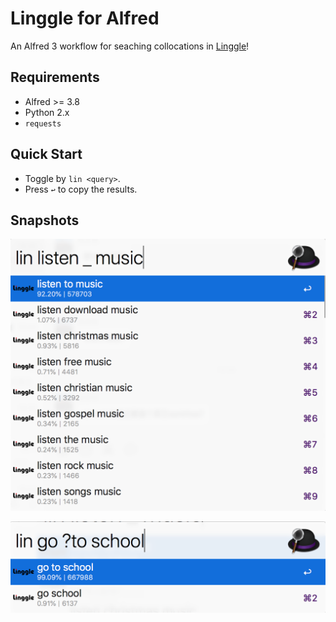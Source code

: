# Linggle for Alfred

An Alfred 3 workflow for seaching collocations in [Linggle](https://linggle.com)!

## Requirements

- Alfred >= 3.8
- Python 2.x
- `requests`

## Quick Start

- Toggle by `lin <query>`.
- Press `↩` to copy the results.

## Snapshots

![](snapshot1.png)

![](snapshot2.png)